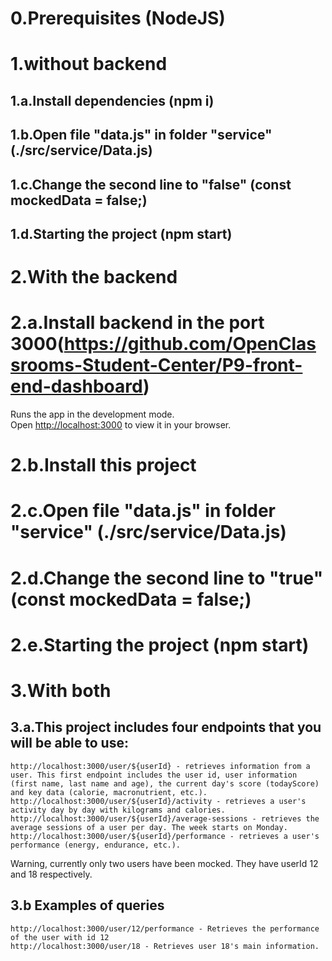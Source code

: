 # 0.Prerequisites (NodeJS)

# 1.without backend
## 1.a.Install dependencies (npm i)
## 1.b.Open file "data.js" in folder "service" (./src/service/Data.js)
##  1.c.Change the second line to "false" (const mockedData = false;)
##  1.d.Starting the project (npm start)

# 2.With the backend
#  2.a.Install backend in the port 3000(https://github.com/OpenClassrooms-Student-Center/P9-front-end-dashboard)
Runs the app in the development mode.\
Open [http://localhost:3000](http://localhost:3000) to view it in your browser.
#  2.b.Install this project
#  2.c.Open file "data.js" in folder "service" (./src/service/Data.js)
#  2.d.Change the second line to "true" (const mockedData = false;)
#  2.e.Starting the project (npm start)

# 3.With both
## 3.a.This project includes four endpoints that you will be able to use:

    http://localhost:3000/user/${userId} - retrieves information from a user. This first endpoint includes the user id, user information (first name, last name and age), the current day's score (todayScore) and key data (calorie, macronutrient, etc.).
    http://localhost:3000/user/${userId}/activity - retrieves a user's activity day by day with kilograms and calories.
    http://localhost:3000/user/${userId}/average-sessions - retrieves the average sessions of a user per day. The week starts on Monday.
    http://localhost:3000/user/${userId}/performance - retrieves a user's performance (energy, endurance, etc.).

Warning, currently only two users have been mocked. They have userId 12 and 18 respectively.
## 3.b Examples of queries

    http://localhost:3000/user/12/performance - Retrieves the performance of the user with id 12
    http://localhost:3000/user/18 - Retrieves user 18's main information.
